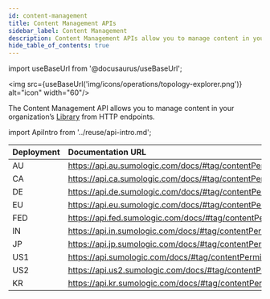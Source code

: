 ```yaml
---
id: content-management
title: Content Management APIs
sidebar_label: Content Management
description: Content Management APIs allow you to manage content in your organization’s Library from HTTP endpoints.
hide_table_of_contents: true
---
```


import useBaseUrl from '@docusaurus/useBaseUrl';

<img src={useBaseUrl('img/icons/operations/topology-explorer.png')} alt="icon" width="60"/>

The Content Management API allows you to manage content in your organization’s [Library](/docs/get-started/library) from HTTP endpoints.

import ApiIntro from '../reuse/api-intro.md';

<ApiIntro/>

| Deployment | Documentation URL                                          |
|:------------|:------------------------------------------------------------|
| AU         | https://api.au.sumologic.com/docs/#tag/contentPermissions  |
| CA         | https://api.ca.sumologic.com/docs/#tag/contentPermissions  |
| DE         | https://api.de.sumologic.com/docs/#tag/contentPermissions  |
| EU         | https://api.eu.sumologic.com/docs/#tag/contentPermissions  |
| FED        | https://api.fed.sumologic.com/docs/#tag/contentPermissions |
| IN         | https://api.in.sumologic.com/docs/#tag/contentPermissions  |
| JP         | https://api.jp.sumologic.com/docs/#tag/contentPermissions  |
| US1        | https://api.sumologic.com/docs/#tag/contentPermissions     |
| US2        | https://api.us2.sumologic.com/docs/#tag/contentPermissions |
| KR        | https://api.kr.sumologic.com/docs/#tag/contentPermissionsv1 |
